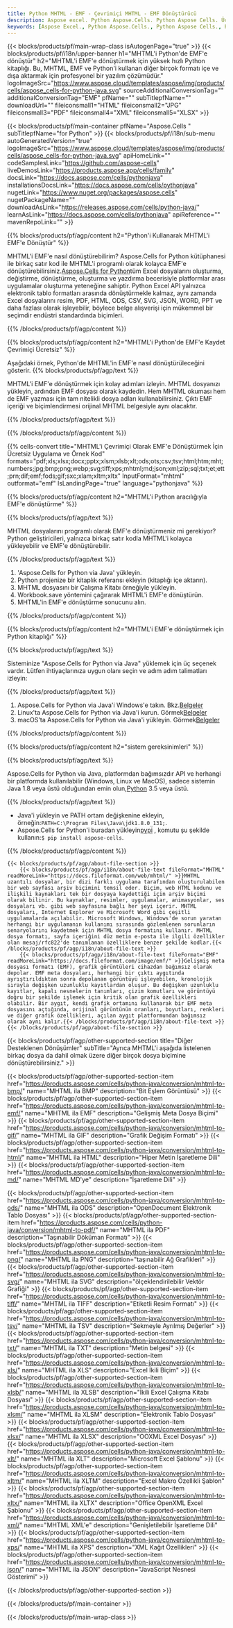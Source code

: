 ```yaml
---
title: Python MHTML - EMF - Çevrimiçi MHTML - EMF Dönüştürücü
description: Aspose excel. Python Aspose.Cells. Python Aspose Cells. Ücretsiz Çevrimiçi Python MHTML'i EMF'e kaydet biçimine dönüştürün. Python MHTML - EMF biçimi. MHTML'i EMF Python'e kaydedin.
keywords: [Aspose Excel., Python Aspose.Cells., Python Aspose Cells., Python MHTML to EMF saveformat., Free Online MHTML to EMF Python., Python Convert MHTML to EMF]
---
```

{{< blocks/products/pf/main-wrap-class isAutogenPage="true" >}}
{{< blocks/products/pf/i18n/upper-banner h1="MHTML\'i Python\'de EMF\'e dönüştür" h2="MHTML\'i EMF\'e dönüştürmek için yüksek hızlı Python kitaplığı. Bu, MHTML, EMF ve Python\'i kullanan diğer birçok formatı içe ve dışa aktarmak için profesyonel bir yazılım çözümüdür." logoImageSrc="https://www.aspose.cloud/templates/aspose/img/products/cells/aspose_cells-for-python-java.svg" sourceAdditionalConversionTag="" additionalConversionTag="EMF" pfName="" subTitlepfName="" downloadUrl="" fileiconsmall1="HTML" fileiconsmall2="JPG" fileiconsmall3="PDF" fileiconsmall4="XML" fileiconsmall5="XLSX" >}}

{{< blocks/products/pf/main-container pfName="Aspose.Cells " subTitlepfName="for Python" >}}
{{< blocks/products/pf/i18n/sub-menu autoGeneratedVersion="true" logoImageSrc="https://www.aspose.cloud/templates/aspose/img/products/cells/aspose_cells-for-python-java.svg" apiHomeLink="" codeSamplesLink="https://github.com/aspose-cells" liveDemosLink="https://products.aspose.app/cells/family" docsLink="https://docs.aspose.com/cells/pythonjava" installationsDocsLink="https://docs.aspose.com/cells/pythonjava" nugetLink="https://www.nuget.org/packages/aspose.cells" nugetPackageName="" downloadAsLink="https://releases.aspose.com/cells/python-java/" learnAsLink="https://docs.aspose.com/cells/pythonjava" apiReference="" mavenRepoLink="" >}}


{{% blocks/products/pf/agp/content h2="Python\'i Kullanarak MHTML\'i EMF\'e Dönüştür" %}}

MHTML'i EMF'e nasıl dönüştürebilirim? Aspose.Cells for Python kütüphanesi ile birkaç satır kod ile MHTML'i programlı olarak kolayca EMF'e dönüştürebilirsiniz.[Aspose.Cells for Python](https://pypi.org/project/aspose-cells)tüm Excel dosyalarını oluşturma, değiştirme, dönüştürme, oluşturma ve yazdırma becerisiyle platformlar arası uygulamalar oluşturma yeteneğine sahiptir. Python Excel API yalnızca elektronik tablo formatları arasında dönüştürmekle kalmaz, aynı zamanda Excel dosyalarını resim, PDF, HTML, ODS, CSV, SVG, JSON, WORD, PPT ve daha fazlası olarak işleyebilir, böylece belge alışverişi için mükemmel bir seçimdir endüstri standardında biçimleri.
 
{{% /blocks/products/pf/agp/content %}}

{{% blocks/products/pf/agp/content h2="MHTML\'i Python\'de EMF\'e Kaydet Çevrimiçi Ücretsiz" %}}

Aşağıdaki örnek, Python'de MHTML'in EMF'e nasıl dönüştürüleceğini gösterir.
{{% blocks/products/pf/agp/text %}}

MHTML'i EMF'e dönüştürmek için kolay adımları izleyin. MHTML dosyanızı yükleyin, ardından EMF dosyası olarak kaydedin. Hem MHTML okuması hem de EMF yazması için tam nitelikli dosya adları kullanabilirsiniz. Çıktı EMF içeriği ve biçimlendirmesi orijinal MHTML belgesiyle aynı olacaktır.

{{% /blocks/products/pf/agp/text %}}

{{% /blocks/products/pf/agp/content %}}

{{% cells-convert title="MHTML\'i Çevrimiçi Olarak EMF\'e Dönüştürmek İçin Ücretsiz Uygulama ve Örnek Kod" formats="pdf;xls;xlsx;docx;pptx;xlsm;xlsb;xlt;ods;ots;csv;tsv;html;htm;mht;numbers;jpg;bmp;png;webp;svg;tiff;xps;mhtml;md;json;xml;zip;sql;txt;et;ett;prn;dif;emf;fods;gif;sxc;xlam;xltm;xltx" InputFormat="mhtml" outformat="emf" IsLandingPage="true" language="pythonjava" %}}

{{% blocks/products/pf/agp/content h2="MHTML\'i Python aracılığıyla EMF\'e dönüştürme" %}}

{{% blocks/products/pf/agp/text %}}

MHTML dosyalarını programlı olarak EMF'e dönüştürmeniz mi gerekiyor? Python geliştiricileri, yalnızca birkaç satır kodla MHTML'i kolayca yükleyebilir ve EMF'e dönüştürebilir.

{{% /blocks/products/pf/agp/text %}}

1.  'Aspose.Cells for Python via Java' yükleyin.
1.  Python projenize bir kitaplık referansı ekleyin (kitaplığı içe aktarın).
1.  MHTML dosyasını bir Çalışma Kitabı örneğiyle yükleyin.
1.  Workbook.save yöntemini çağırarak MHTML'i EMF'e dönüştürün.
1.  MHTML'in EMF'e dönüştürme sonucunu alın.

{{% /blocks/products/pf/agp/content %}}

{{% blocks/products/pf/agp/content h2="MHTML\'i EMF\'e dönüştürmek için Python kitaplığı" %}}

{{% blocks/products/pf/agp/text %}}

Sisteminize "Aspose.Cells for Python via Java" yüklemek için üç seçenek vardır. Lütfen ihtiyaçlarınıza uygun olanı seçin ve adım adım talimatları izleyin:

{{% /blocks/products/pf/agp/text %}}

1.  Aspose.Cells for Python via Java'i Windows'e takın. Bkz.[Belgeler](https://docs.aspose.com/cells/python-java/getting-started/#windows)
1.  Linux'ta Aspose.Cells for Python via Java'i kurun. Görmek[Belgeler](https://docs.aspose.com/cells/python-java/getting-started/#linux)
1.  macOS'ta Aspose.Cells for Python via Java'i yükleyin. Görmek[Belgeler](https://docs.aspose.com/cells/python-java/getting-started/#macos)

{{% /blocks/products/pf/agp/content %}}

{{% blocks/products/pf/agp/content h2="sistem gereksinimleri" %}}

{{% blocks/products/pf/agp/text %}}

Aspose.Cells for Python via Java, platformdan bağımsızdır API ve herhangi bir platformda kullanılabilir (Windows, Linux ve MacOS), sadece sistemin Java 1.8 veya üstü olduğundan emin olun,[Python](https://www.python.org/downloads/) 3.5 veya üstü.
 
{{% /blocks/products/pf/agp/text %}}

-  Java'i yükleyin ve PATH ortam değişkenine ekleyin, örneğin:<code>PATH=C:\Program Files\Java\jdk1.8.0_131;</code>.
- Aspose.Cells for Python'i buradan yükleyin<a href="https://pypi.org/project/aspose-cells/">pypi</a> , komutu şu şekilde kullanın:<code>$ pip install aspose-cells</code>.

{{% /blocks/products/pf/agp/content %}}

<!-- aboutfile Starts -->
    {{< blocks/products/pf/agp/about-file-section >}}
        {{< blocks/products/pf/agp/i18n/about-file-text fileFormat="MHTML" readMoreLink="https://docs.fileformat.com/web/mhtml/" >}}MHTML uzantılı dosyalar, bir dizi farklı uygulama tarafından oluşturulabilen bir web sayfası arşiv biçimini temsil eder. Biçim, web HTML kodunu ve ilişkili kaynakları tek bir dosyaya kaydettiği için arşiv biçimi olarak bilinir. Bu kaynaklar, resimler, uygulamalar, animasyonlar, ses dosyaları vb. gibi web sayfasına bağlı her şeyi içerir. MHTML dosyaları, Internet Explorer ve Microsoft Word gibi çeşitli uygulamalarda açılabilir. Microsoft Windows, Windows'de sorun yaratan herhangi bir uygulamanın kullanımı sırasında gözlemlenen sorunların senaryolarını kaydetmek için MHTML dosya formatını kullanır. MHTML dosya formatı, sayfa içeriğini düz metin e-posta ile ilgili özellikler olan mesaj/rfc822'de tanımlanan özelliklere benzer şekilde kodlar.{{< /blocks/products/pf/agp/i18n/about-file-text >}}
        {{< blocks/products/pf/agp/i18n/about-file-text fileFormat="EMF" readMoreLink="https://docs.fileformat.com/image/emf/" >}}Gelişmiş meta dosyası formatı (EMF), grafik görüntüleri cihazdan bağımsız olarak depolar. EMF meta dosyaları, herhangi bir çıktı aygıtında ayrıştırıldıktan sonra depolanan görüntüyü işleyebilen, kronolojik sırayla değişken uzunluklu kayıtlardan oluşur. Bu değişken uzunluklu kayıtlar, kapalı nesnelerin tanımları, çizim komutları ve görüntüyü doğru bir şekilde işlemek için kritik olan grafik özellikleri olabilir. Bir aygıt, kendi grafik ortamını kullanarak bir EMF meta dosyasını açtığında, orijinal görüntünün oranları, boyutları, renkleri ve diğer grafik özellikleri, açılan aygıt platformundan bağımsız olarak aynı kalır.{{< /blocks/products/pf/agp/i18n/about-file-text >}}
    {{< /blocks/products/pf/agp/about-file-section >}}
<!-- aboutfile Ends -->

{{< blocks/products/pf/agp/other-supported-section title="Diğer Desteklenen Dönüşümler" subTitle="Ayrıca MHTML\'i aşağıda listelenen birkaç dosya da dahil olmak üzere diğer birçok dosya biçimine dönüştürebilirsiniz." >}}

{{< blocks/products/pf/agp/other-supported-section-item href="https://products.aspose.com/cells/python-java/conversion/mhtml-to-bmp/" name="MHTML ila BMP" description="Bit Eşlem Görüntüsü" >}}
{{< blocks/products/pf/agp/other-supported-section-item href="https://products.aspose.com/cells/python-java/conversion/mhtml-to-emf/" name="MHTML ila EMF" description="Gelişmiş Meta Dosya Biçimi" >}}
{{< blocks/products/pf/agp/other-supported-section-item href="https://products.aspose.com/cells/python-java/conversion/mhtml-to-gif/" name="MHTML ila GIF" description="Grafik Değişim Formatı" >}}
{{< blocks/products/pf/agp/other-supported-section-item href="https://products.aspose.com/cells/python-java/conversion/mhtml-to-html/" name="MHTML ila HTML" description="Hiper Metin İşaretleme Dili" >}}
{{< blocks/products/pf/agp/other-supported-section-item href="https://products.aspose.com/cells/python-java/conversion/mhtml-to-md/" name="MHTML MD\'ye" description="İşaretleme Dili" >}}

{{< blocks/products/pf/agp/other-supported-section-item href="https://products.aspose.com/cells/python-java/conversion/mhtml-to-ods/" name="MHTML ila ODS" description="OpenDocument Elektronik Tablo Dosyası" >}}
{{< blocks/products/pf/agp/other-supported-section-item href="https://products.aspose.com/cells/python-java/conversion/mhtml-to-pdf/" name="MHTML ila PDF" description="Taşınabilir Döküman Formatı" >}}
{{< blocks/products/pf/agp/other-supported-section-item href="https://products.aspose.com/cells/python-java/conversion/mhtml-to-png/" name="MHTML ila PNG" description="taşınabilir Ağ Grafikleri" >}}
{{< blocks/products/pf/agp/other-supported-section-item href="https://products.aspose.com/cells/python-java/conversion/mhtml-to-svg/" name="MHTML ila SVG" description="ölçeklendirilebilir Vektör Grafiği" >}}
{{< blocks/products/pf/agp/other-supported-section-item href="https://products.aspose.com/cells/python-java/conversion/mhtml-to-tiff/" name="MHTML ila TIFF" description="Etiketli Resim Formatı" >}}
{{< blocks/products/pf/agp/other-supported-section-item href="https://products.aspose.com/cells/python-java/conversion/mhtml-to-tsv/" name="MHTML ila TSV" description="Sekmeyle Ayrılmış Değerler" >}}
{{< blocks/products/pf/agp/other-supported-section-item href="https://products.aspose.com/cells/python-java/conversion/mhtml-to-txt/" name="MHTML ila TXT" description="Metin belgesi" >}}
{{< blocks/products/pf/agp/other-supported-section-item href="https://products.aspose.com/cells/python-java/conversion/mhtml-to-xls/" name="MHTML ila XLS" description="Excel İkili Biçim" >}}
{{< blocks/products/pf/agp/other-supported-section-item href="https://products.aspose.com/cells/python-java/conversion/mhtml-to-xlsb/" name="MHTML ila XLSB" description="İkili Excel Çalışma Kitabı Dosyası" >}}
{{< blocks/products/pf/agp/other-supported-section-item href="https://products.aspose.com/cells/python-java/conversion/mhtml-to-xlsm/" name="MHTML ila XLSM" description="Elektronik Tablo Dosyası" >}}
{{< blocks/products/pf/agp/other-supported-section-item href="https://products.aspose.com/cells/python-java/conversion/mhtml-to-xlsx/" name="MHTML ila XLSX" description="OOXML Excel Dosyası" >}}
{{< blocks/products/pf/agp/other-supported-section-item href="https://products.aspose.com/cells/python-java/conversion/mhtml-to-xlt/" name="MHTML ila XLT" description="Microsoft Excel Şablonu" >}}
{{< blocks/products/pf/agp/other-supported-section-item href="https://products.aspose.com/cells/python-java/conversion/mhtml-to-xltm/" name="MHTML ila XLTM" description="Excel Makro Özellikli Şablon" >}}
{{< blocks/products/pf/agp/other-supported-section-item href="https://products.aspose.com/cells/python-java/conversion/mhtml-to-xltx/" name="MHTML ila XLTX" description="Office OpenXML Excel Şablonu" >}}
{{< blocks/products/pf/agp/other-supported-section-item href="https://products.aspose.com/cells/python-java/conversion/mhtml-to-xml/" name="MHTML XML\'e" description="Genişletilebilir İşaretleme Dili" >}}
{{< blocks/products/pf/agp/other-supported-section-item href="https://products.aspose.com/cells/python-java/conversion/mhtml-to-xps/" name="MHTML ila XPS" description="XML Kağıt Özellikleri" >}}
{{< blocks/products/pf/agp/other-supported-section-item href="https://products.aspose.com/cells/python-java/conversion/mhtml-to-json/" name="MHTML ila JSON" description="JavaScript Nesnesi Gösterimi" >}}

{{< /blocks/products/pf/agp/other-supported-section >}}

{{< /blocks/products/pf/main-container >}}
    
{{< /blocks/products/pf/main-wrap-class >}}
